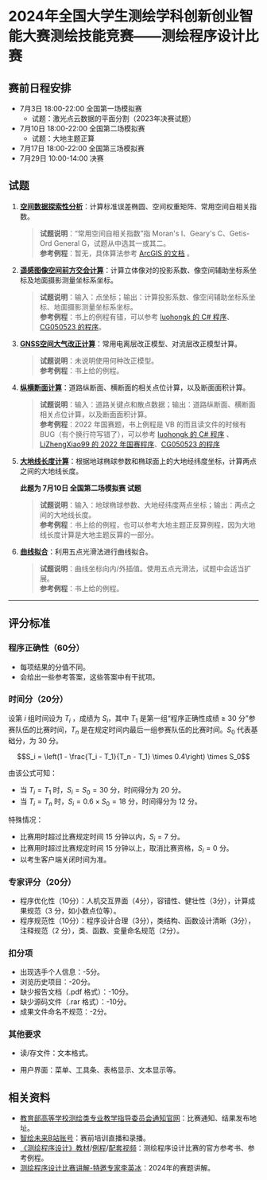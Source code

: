# 2024年全国大学生测绘学科创新创业智能大赛测绘技能竞赛——测绘程序设计比赛

## 赛前日程安排

- 7月3日 18:00-22:00 全国第一场模拟赛  
  - 试题：激光点云数据的平面分割（2023年决赛试题）
- 7月10日 18:00-22:00 全国第二场模拟赛  
  - 试题：大地主题正算
- 7月17日 18:00-22:00 全国第三场模拟赛
- 7月29日 10:00-14:00 决赛

## 试题

1. [**空间数据探索性分析**](01-空间数据探索性分析)：计算标准误差椭圆、空间权重矩阵、常用空间自相关指数。

    > **试题说明**：“常用空间自相关指数”指 Moran's I、Geary's C、Getis-Ord General G，试题从中选其一或其二。  
    > **参考例程**：暂无，具体算法参考 [ArcGIS 的文档](https://pro.arcgis.com/zh-cn/pro-app/latest/tool-reference/spatial-statistics/an-overview-of-the-spatial-statistics-toolbox.htm) 。

2. [**遥感图像空间前方交会计算**](02-遥感图像空间前方交会计算)：计算立体像对的投影系数、像空间辅助坐标系坐标及地面摄影测量坐标系坐标。

    > **试题说明**：输入：点坐标；输出：计算投影系数、像空间辅助坐标系坐标、地面摄影测量坐标系坐标。  
    > **参考例程**：书上的例程有错，可以参考 [luohongk 的 C# 程序](https://github.com/luohongk/CeHuiProgramDesign/tree/main/%E9%81%A5%E6%84%9F%E5%BD%B1%E5%83%8F%E7%9A%84%E7%A9%BA%E9%97%B4%E5%89%8D%E6%96%B9%E4%BA%A4%E4%BC%9A)、[CG050523 的程序](https://github.com/CG050523/Spatial-Foresight)。

3. [**GNSS空间大气改正计算**](03-GNSS空间大气改正计算)：常用电离层改正模型、对流层改正模型计算。

    > **试题说明**：未说明使用何种改正模型。  
    > **参考例程**：书上给的例程。
    
4. [**纵横断面计算**](04-纵横断面计算)：道路纵断面、横断面的相关点位计算，以及断面面积计算。

    > **试题说明**：输入：道路关键点和散点数据；输出：道路纵断面、横断面相关点位计算，以及断面面积计算。  
    > **参考例程**：2022 年国赛题，书上例程是 VB 的而且读文件的时候有 BUG（有个换行符写错了），可以参考 [luohongk 的 C# 程序](https://github.com/luohongk/CeHuiProgramDesign/tree/main/%E7%BA%B5%E6%A8%AA%E6%96%AD%E9%9D%A2%E8%AE%A1%E7%AE%97) 、 [LiZhengXiao99 的 2022 年国赛程序](2022国赛李贵程-李郑骁-纵横断面（国一）)、[CG050523 的程序](https://github.com/CG050523/Calculation-of-cross-section)
    
5. [**大地线长度计算**](05-大地线长度计算)：根据地球椭球参数和椭球面上的大地经纬度坐标，计算两点之间的大地线长度。
   
    **此题为 7月10日 全国第二场模拟赛 试题**
   
    > **试题说明**：输入：地球椭球参数、大地经纬度两点坐标；输出：两点之间的大地线长度。  
    > **参考例程**：书上给的例程，也可以参考大地主题正反算例程，因为大地线长度计算是大地主题反算的一部分。
    
7. [**曲线拟合**](06-曲线拟合)：利用五点光滑法进行曲线拟合。

    > **试题说明**：曲线坐标向内/外插值。使用五点光滑法，试题中会适当扩展。  
    > **参考例程**：书上给的例程。

---

## 评分标准

### 程序正确性（60分）

* 每项结果的分值不同。
* 会给出一些参考答案，这些答案中有干扰项。

### 时间分（20分）

设第 $i$ 组时间设为 $T_i$ ，成绩为 $S_i$，其中 $T_1$ 是第一组“程序正确性成绩 ≥ 30 分”参赛队伍的比赛时间，$T_n$ 是在规定时间内最后一组参赛队伍的比赛时间。$S_0$ 代表基础分，为 30 分。

$$S_i = \left(1 - \frac{T_i - T_1}{T_n - T_1} \times 0.4\right) \times S_0$$

由该公式可知：

* 当 $T_i = T_1$ 时，$S_i = S_0 = 30$ 分，时间得分为 20 分。
* 当 $T_i = T_n$ 时，$S_i = 0.6 \times S_0 = 18$ 分，时间得分为 12 分。

特殊情况：

* 比赛用时超过比赛规定时间 15 分钟以内，$S_i = 7$ 分。
* 比赛用时超过比赛规定时间 15 分钟以上，取消比赛资格，$S_i = 0$ 分。
* 以考生客户端关闭时间为准。

### 专家评分（20分）

* 程序优化性（10分）：人机交互界面（4分），容错性、健壮性（3分），计算成果规范（3
分，如小数点位等）。
* 程序规范性（10分）：程序设计合理（3分），类结构、函数设计清晰（3分），注释规范（2
分），类、函数、变量命名规范（2分）。

### 扣分项

* 出现选手个人信息：-5分。
* 浏览历史项目：-20分。
* 缺少报告文档（.pdf 格式）：-10分。
* 缺少源码文件（.rar 格式）：-10分。
* 成果文件命名不规范：-2分。

### 其他要求

* 读/存文件：文本格式。

* 用户界面：菜单、工具条、表格显示、文本显示等。

## 相关资料

* [教育部高等学校测绘类专业教学指导委员会通知官网](https://smt.whu.edu.cn/sshd/dxscxcyznds.htm)：比赛通知、结果发布地址。
* [智绘未来B站账号](https://space.bilibili.com/1965733536)：赛前培训直播和录播。
* [《测绘程序设计》教材](https://pan.baidu.com/s/1zHryU_X0CNb2JY0wjCn9fA?pwd=aust)/[例程](https://github.com/ybli/bookcode)/[配套视频](https://www.bilibili.com/video/BV1Gh411e7ow)：测绘程序设计比赛的官方参考书、参考例程。
* [测绘程序设计比赛讲解-特邀专家李英冰](https://www.bilibili.com/video/BV1gr421c72b)：2024年的赛题讲解。

